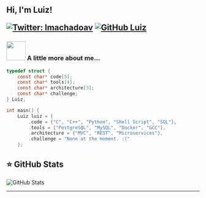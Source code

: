 <h2> Hi, I'm Luiz! 

</em></p>

[![Twitter: lmachadoav](https://img.shields.io/twitter/follow/lmachadoav?style=social)](https://twitter.com/lmachadoav)
[![GitHub Luiz](https://img.shields.io/github/followers/sudoaptgetmach?label=follow&style=social)](https://github.com/sudoaptgetmach)


### <img src="https://media.giphy.com/media/VgCDAzcKvsR6OM0uWg/giphy.gif" width="50"> A little more about me...  

```c
typedef struct {
    const char* code[5];
    const char* tools[4];
    const char* architecture[3];
    const char* challenge;
} Luiz;

int main() {
    Luiz luiz = {
        .code = {"C", "C++", "Python", "Shell Script", "SQL"},
        .tools = {"PostgreSQL", "MySQL", "Docker", "GCC"},
        .architecture = {"MVC", "REST", "Microservices"},
        .challenge = "None at the moment. :("
    };
```

## ⭐ GitHub Stats

![GitHub Stats](https://github-readme-stats.vercel.app/api?username=sudoaptgetmach&show_icons=true)

---
